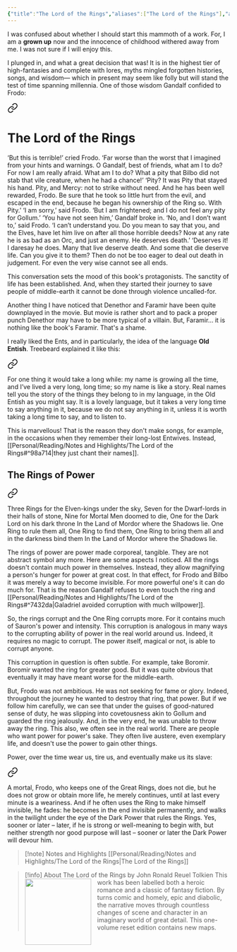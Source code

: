 ```yaml
---
{"title":"The Lord of the Rings","aliases":["The Lord of the Rings"],"authors":["John Ronald Reuel Tolkien"],"publisher":"","publish":"1983","pages":1204,"isbn10":"0048232297","isbn13":"9780048232298","reviewed":true,"cover":"https://books.google.com/books/publisher/content/images/frontcover/VyhhkhVW2SQC?fife=w600-h900&source=gbs_api","read_count":1,"tags":["book","Fiction","high-fantasy","fantasy"],"log":[{"status":"Read","timestamp":"2025-05-28T13:55:25+06:00"},{"status":"In Progress","timestamp":"2025-04-01T15:45:35+06:00"},{"status":"To Read","timestamp":"2025-04-01T15:45:21+06:00"}],"created":"2025-04-01T15:45:21+06:00","updated":"2025-05-29T16:34:06+06:00","status":"Read","rating":4.5,"reading_notes":"[[Personal/Reading/Notes and Highlights/The Lord of the Rings|The Lord of the Rings]]","dg-publish":true,"dg-note-icon":2,"dg-path":"Reading/Books/Read/The Lord of the Rings by John Ronald Reuel Tolkien.md","permalink":"/reading/books/read/the-lord-of-the-rings-by-john-ronald-reuel-tolkien/","dgPassFrontmatter":true,"noteIcon":2}
---
```


I was confused about whether I should start this mammoth of a work. For, I am a **grown up** now and the innocence of childhood withered away from me. I was not sure if I will enjoy this.

I plunged in, and what a great decision that was! It is in the highest tier of high-fantasies and complete with lores, myths mingled forgotten histories, songs, and wisdom— which in present may seem like folly but will stand the test of time spanning millennia. One of those wisdom Gandalf confided to Frodo:


<div class="transclusion internal-embed is-loaded"><a class="markdown-embed-link" href="/reading/notes-and-highlights/the-lord-of-the-rings/#6020e7" aria-label="Open link"><svg xmlns="http://www.w3.org/2000/svg" width="24" height="24" viewBox="0 0 24 24" fill="none" stroke="currentColor" stroke-width="2" stroke-linecap="round" stroke-linejoin="round" class="svg-icon lucide-link"><path d="M10 13a5 5 0 0 0 7.54.54l3-3a5 5 0 0 0-7.07-7.07l-1.72 1.71"></path><path d="M14 11a5 5 0 0 0-7.54-.54l-3 3a5 5 0 0 0 7.07 7.07l1.71-1.71"></path></svg></a><div class="markdown-embed">

<div class="markdown-embed-title">

# The Lord of the Rings

</div>


‘But this is terrible!’ cried Frodo. ‘Far worse than the worst that I imagined from your hints and warnings. O Gandalf, best of friends, what am I to do? For now I am really afraid. What am I to do? What a pity that Bilbo did not stab that vile creature, when he had a chance!’
‘Pity? It was Pity that stayed his hand. Pity, and Mercy: not to strike without need. And he has been well rewarded, Frodo. Be sure that he took so little hurt from the evil, and escaped in the end, because he began his ownership of the Ring so. With Pity.’
‘I am sorry,’ said Frodo. ‘But I am frightened; and I do not feel any pity for Gollum.’
‘You have not seen him,’ Gandalf broke in.
‘No, and I don’t want to,’ said Frodo. ‘I can’t understand you. Do you mean to say that you, and the Elves, have let him live on after all those horrible deeds? Now at any rate he is as bad as an Orc, and just an enemy. He deserves death.’
‘Deserves it! I daresay he does. Many that live deserve death. And some that die deserve life. Can you give it to them? Then do not be too eager to deal out death in judgement. For even the very wise cannot see all ends. 

</div></div>


This conversation sets the mood of this book's protagonists. The sanctity of life has been established. And, when they started their journey to save people of middle-earth it cannot be done through violence uncalled-for.

Another thing I have noticed that Denethor and Faramir have been quite downplayed in the movie. But movie is rather short and to pack a proper punch Denethor may have to be more typical of a villain. But, Faramir… it is nothing like the book's Faramir. That's a shame.

I really liked the Ents, and in particularly, the idea of the language **Old Entish**. Treebeard explained it like this:


<div class="transclusion internal-embed is-loaded"><a class="markdown-embed-link" href="/reading/notes-and-highlights/the-lord-of-the-rings/#aa3d6a" aria-label="Open link"><svg xmlns="http://www.w3.org/2000/svg" width="24" height="24" viewBox="0 0 24 24" fill="none" stroke="currentColor" stroke-width="2" stroke-linecap="round" stroke-linejoin="round" class="svg-icon lucide-link"><path d="M10 13a5 5 0 0 0 7.54.54l3-3a5 5 0 0 0-7.07-7.07l-1.72 1.71"></path><path d="M14 11a5 5 0 0 0-7.54-.54l-3 3a5 5 0 0 0 7.07 7.07l1.71-1.71"></path></svg></a><div class="markdown-embed">



For one thing it would take a long while: my name is growing all the time, and I’ve lived a very long, long time; so my name is like a story. Real names tell you the story of the things they belong to in my language, in the Old Entish as you might say. It is a lovely language, but it takes a very long time to say anything in it, because we do not say anything in it, unless it is worth taking a long time to say, and to listen to. 

</div></div>


This is marvellous! That is the reason they don't make songs, for example, in the occasions when they remember their long-lost Entwives. Instead, [[Personal/Reading/Notes and Highlights/The Lord of the Rings#^98a714\|they just chant their names]].

## The Rings of Power


<div class="transclusion internal-embed is-loaded"><a class="markdown-embed-link" href="/reading/notes-and-highlights/the-lord-of-the-rings/#fd7bdf" aria-label="Open link"><svg xmlns="http://www.w3.org/2000/svg" width="24" height="24" viewBox="0 0 24 24" fill="none" stroke="currentColor" stroke-width="2" stroke-linecap="round" stroke-linejoin="round" class="svg-icon lucide-link"><path d="M10 13a5 5 0 0 0 7.54.54l3-3a5 5 0 0 0-7.07-7.07l-1.72 1.71"></path><path d="M14 11a5 5 0 0 0-7.54-.54l-3 3a5 5 0 0 0 7.07 7.07l1.71-1.71"></path></svg></a><div class="markdown-embed">



Three Rings for the Elven-kings under the sky,
Seven for the Dwarf-lords in their halls of stone,
Nine for Mortal Men doomed to die,
One for the Dark Lord on his dark throne
In the Land of Mordor where the Shadows lie.
One Ring to rule them all, One Ring to find them,
One Ring to bring them all and in the darkness bind them
In the Land of Mordor where the Shadows lie. 

</div></div>


The rings of power are power made corporeal, tangible. They are not abstract symbol any more. Here are some aspects I noticed. All the rings doesn't contain much power in themselves. Instead, they allow magnifying a person's hunger for power at great cost. In that effect, for Frodo and Bilbo it was merely a way to become invisible. For more powerful one's it can do much for. That is the reason Gandalf refuses to even touch the ring and [[Personal/Reading/Notes and Highlights/The Lord of the Rings#^7432da\|Galadriel avoided corruption with much willpower]].

So, the rings corrupt and the One Ring corrupts more. For it contains much of Sauron's power and intensity. This corruption is analogous in many ways to the corrupting ability of power in the real world around us. Indeed, it requires no magic to corrupt. The power itself, magical or not, is able to corrupt anyone.

This corruption in question is often subtle. For example, take Boromir. Boromir wanted the ring for greater good. But it was quite obvious that eventually it may have meant worse for the middle-earth.

But, Frodo was not ambitious. He was not seeking for fame or glory. Indeed, throughout the journey he wanted to destroy that ring, that power. But if we follow him carefully, we can see that under the guises of good-natured sense of duty, he was slipping into covetousness akin to Gollum and guarded the ring jealously. And, in the very end, he was unable to throw away the ring. This also, we often see in the real world. There are people who want power for power's sake. They often live austere, even exemplary life, and doesn't use the power to gain other things.

Power, over the time wear us, tire us, and eventually make us its slave:


<div class="transclusion internal-embed is-loaded"><a class="markdown-embed-link" href="/reading/notes-and-highlights/the-lord-of-the-rings/#67ff1f" aria-label="Open link"><svg xmlns="http://www.w3.org/2000/svg" width="24" height="24" viewBox="0 0 24 24" fill="none" stroke="currentColor" stroke-width="2" stroke-linecap="round" stroke-linejoin="round" class="svg-icon lucide-link"><path d="M10 13a5 5 0 0 0 7.54.54l3-3a5 5 0 0 0-7.07-7.07l-1.72 1.71"></path><path d="M14 11a5 5 0 0 0-7.54-.54l-3 3a5 5 0 0 0 7.07 7.07l1.71-1.71"></path></svg></a><div class="markdown-embed">



A mortal, Frodo, who keeps one of the Great Rings, does not die, but he does not grow or obtain more life, he merely continues, until at last every minute is a weariness. And if he often uses the Ring to make himself invisible, he fades: he becomes in the end invisible permanently, and walks in the twilight under the eye of the Dark Power that rules the Rings. Yes, sooner or later – later, if he is strong or well-meaning to begin with, but neither strength nor good purpose will last – sooner or later the Dark Power will devour him. 

</div></div>


> [!note] Notes and Highlights
> [[Personal/Reading/Notes and Highlights/The Lord of the Rings\|The Lord of the Rings]]

> [!info] About The Lord of the Rings by John Ronald Reuel Tolkien
> <img src="https://books.google.com/books/publisher/content/images/frontcover/VyhhkhVW2SQC?fife=w600-h900&source=gbs_api" style="float: left; width: 150px; height: auto; margin-right: 1em;" /> This work has been labelled both a heroic romance and a classic of fantasy fiction. By turns comic and homely, epic and diabolic, the narrative moves through countless changes of scene and character in an imaginary world of great detail. This one-volume reset edition contains new maps.
